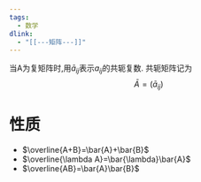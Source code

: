 ```yaml
---
tags:
  - 数学
dlink:
  - "[[---矩阵---]]"
---
```

当A为复矩阵时,用$\bar{a}_{ij}$表示$a_{ij}$的共轭复数. 共轭矩阵记为$$\bar{A}=(\bar{a}_{ij})$$
# 性质
- $\overline{A+B}=\bar{A}+\bar{B}$
- $\overline{\lambda A}=\bar{\lambda}\bar{A}$ 
- $\overline{AB}=\bar{A}\bar{B}$
